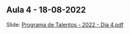 ## Aula 4 - 18-08-2022
Slide: [Programa de Talentos - 2022 - Dia 4.pdf](https://github.com/CakeERP/cakeerp-talent-program-2022/blob/master/code/day_4/Programa%20de%20Talentos%20-%202022%20-%20Dia%204.pdf)
